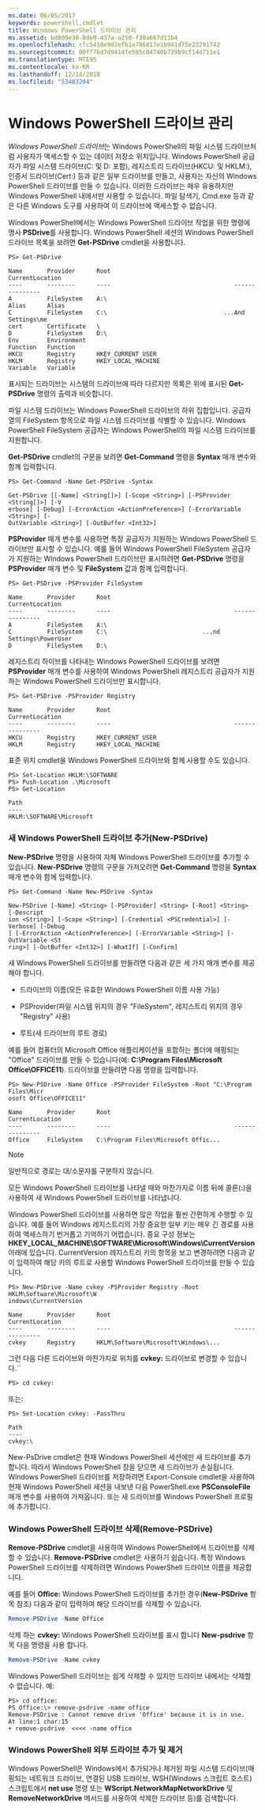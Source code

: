 ```yaml
---
ms.date: 06/05/2017
keywords: powershell,cmdlet
title: Windows PowerShell 드라이브 관리
ms.assetid: bd809e38-8de9-437a-a250-f30a667d11b4
ms.openlocfilehash: cfc5418e9d2efb1a786817e1b941d75e22291742
ms.sourcegitcommit: 00ff76d7d9414fe585c04740b739b9cf14d711e1
ms.translationtype: MTE95
ms.contentlocale: ko-KR
ms.lasthandoff: 12/14/2018
ms.locfileid: "53403204"
---
```

# <a name="managing-windows-powershell-drives"></a>Windows PowerShell 드라이브 관리

*Windows PowerShell 드라이브*는 Windows PowerShell의 파일 시스템 드라이브처럼 사용자가 액세스할 수 있는 데이터 저장소 위치입니다. Windows PowerShell 공급자가 파일 시스템 드라이브(C: 및 D: 포함), 레지스트리 드라이브(HKCU: 및 HKLM:), 인증서 드라이브(Cert:) 등과 같은 일부 드라이브를 만들고, 사용자는 자신의 Windows PowerShell 드라이브를 만들 수 있습니다. 이러한 드라이브는 매우 유용하지만 Windows PowerShell 내에서만 사용할 수 있습니다. 파일 탐색기, Cmd.exe 등과 같은 다른 Windows 도구를 사용하여 이 드라이브에 액세스할 수 없습니다.

Windows PowerShell에서는 Windows PowerShell 드라이브 작업을 위한 명령에 명사 **PSDrive**를 사용합니다. Windows PowerShell 세션의 Windows PowerShell 드라이브 목록을 보려면 **Get-PSDrive** cmdlet을 사용합니다.

```
PS> Get-PSDrive

Name       Provider      Root                                   CurrentLocation
----       --------      ----                                   ---------------
A          FileSystem    A:\
Alias      Alias
C          FileSystem    C:\                                 ...And Settings\me
cert       Certificate   \
D          FileSystem    D:\
Env        Environment
Function   Function
HKCU       Registry      HKEY_CURRENT_USER
HKLM       Registry      HKEY_LOCAL_MACHINE
Variable   Variable
```

표시되는 드라이브는 시스템의 드라이브에 따라 다르지만 목록은 위에 표시된 **Get-PSDrive** 명령의 출력과 비슷합니다.

파일 시스템 드라이브는 Windows PowerShell 드라이브의 하위 집합입니다. 공급자 열의 FileSystem 항목으로 파일 시스템 드라이브를 식별할 수 있습니다. Windows PowerShell FileSystem 공급자는 Windows PowerShell의 파일 시스템 드라이브를 지원합니다.

**Get-PSDrive** cmdlet의 구문을 보려면 **Get-Command** 명령을 **Syntax** 매개 변수와 함께 입력합니다.

```
PS> Get-Command -Name Get-PSDrive -Syntax

Get-PSDrive [[-Name] <String[]>] [-Scope <String>] [-PSProvider <String[]>] [-V
erbose] [-Debug] [-ErrorAction <ActionPreference>] [-ErrorVariable <String>] [-
OutVariable <String>] [-OutBuffer <Int32>]
```

**PSProvider** 매개 변수를 사용하면 특정 공급자가 지원하는 Windows PowerShell 드라이브만 표시할 수 있습니다. 예를 들어 Windows PowerShell FileSystem 공급자가 지원하는 Windows PowerShell 드라이브만 표시하려면 **Get-PSDrive** 명령을 **PSProvider** 매개 변수 및 **FileSystem** 값과 함께 입력합니다.

```
PS> Get-PSDrive -PSProvider FileSystem

Name       Provider      Root                                   CurrentLocation
----       --------      ----                                   ---------------
A          FileSystem    A:\
C          FileSystem    C:\                           ...nd Settings\PowerUser
D          FileSystem    D:\
```

레지스트리 하이브를 나타내는 Windows PowerShell 드라이브를 보려면 **PSProvider** 매개 변수를 사용하여 Windows PowerShell 레지스트리 공급자가 지원하는 Windows PowerShell 드라이브만 표시합니다.

```
PS> Get-PSDrive -PSProvider Registry

Name       Provider      Root                                   CurrentLocation
----       --------      ----                                   ---------------
HKCU       Registry      HKEY_CURRENT_USER
HKLM       Registry      HKEY_LOCAL_MACHINE
```

표준 위치 cmdlet을 Windows PowerShell 드라이브와 함께 사용할 수도 있습니다.

```
PS> Set-Location HKLM:\SOFTWARE
PS> Push-Location .\Microsoft
PS> Get-Location

Path
----
HKLM:\SOFTWARE\Microsoft
```

### <a name="adding-new-windows-powershell-drives-new-psdrive"></a>새 Windows PowerShell 드라이브 추가(New-PSDrive)

**New-PSDrive** 명령을 사용하여 자체 Windows PowerShell 드라이브를 추가할 수 있습니다. **New-PSDrive** 명령의 구문을 가져오려면 **Get-Command** 명령을 **Syntax** 매개 변수와 함께 입력합니다.

```
PS> Get-Command -Name New-PSDrive -Syntax

New-PSDrive [-Name] <String> [-PSProvider] <String> [-Root] <String> [-Descript
ion <String>] [-Scope <String>] [-Credential <PSCredential>] [-Verbose] [-Debug
] [-ErrorAction <ActionPreference>] [-ErrorVariable <String>] [-OutVariable <St
ring>] [-OutBuffer <Int32>] [-WhatIf] [-Confirm]
```

새 Windows PowerShell 드라이브를 만들려면 다음과 같은 세 가지 매개 변수를 제공해야 합니다.

- 드라이브의 이름(모든 유효한 Windows PowerShell 이름 사용 가능)

- PSProvider(파일 시스템 위치의 경우 "FileSystem", 레지스트리 위치의 경우 "Registry" 사용)

- 루트(새 드라이브의 루트 경로)

예를 들어 컴퓨터의 Microsoft Office 애플리케이션을 포함하는 폴더에 매핑되는 "Office" 드라이브를 만들 수 있습니다(예: **C:\\Program Files\\Microsoft Office\\OFFICE11**). 드라이브를 만들려면 다음 명령을 입력합니다.

```
PS> New-PSDrive -Name Office -PSProvider FileSystem -Root "C:\Program Files\Micr
osoft Office\OFFICE11"

Name       Provider      Root                                   CurrentLocation
----       --------      ----                                   ---------------
Office     FileSystem    C:\Program Files\Microsoft Offic...
```

> [!NOTE]
> 일반적으로 경로는 대/소문자를 구분하지 않습니다.

모든 Windows PowerShell 드라이브를 나타낼 때와 마찬가지로 이름 뒤에 콜론(**:**)을 사용하여 새 Windows PowerShell 드라이브를 나타냅니다.

Windows PowerShell 드라이브를 사용하면 많은 작업을 훨씬 간편하게 수행할 수 있습니다. 예를 들어 Windows 레지스트리의 가장 중요한 일부 키는 매우 긴 경로를 사용하여 액세스하기 번거롭고 기억하기 어렵습니다. 중요 구성 정보는 **HKEY_LOCAL_MACHINE\\SOFTWARE\\Microsoft\\Windows\\CurrentVersion** 아래에 있습니다. CurrentVersion 레지스트리 키의 항목을 보고 변경하려면 다음과 같이 입력하여 해당 키의 루트로 사용할 Windows PowerShell 드라이브를 만들 수 있습니다.

```
PS> New-PSDrive -Name cvkey -PSProvider Registry -Root HKLM\Software\Microsoft\W
indows\CurrentVersion

Name       Provider      Root                                   CurrentLocation
----       --------      ----                                   ---------------
cvkey      Registry      HKLM\Software\Microsoft\Windows\...
```

그런 다음 다른 드라이브와 마찬가지로 위치를 **cvkey:** 드라이브로 변경할 수 있습니다.``

`PS> cd cvkey:`

또는:

```
PS> Set-Location cvkey: -PassThru

Path
----
cvkey:\
```

New-PsDrive cmdlet은 현재 Windows PowerShell 세션에만 새 드라이브를 추가합니다. 따라서 Windows PowerShell 창을 닫으면 새 드라이브가 손실됩니다. Windows PowerShell 드라이브를 저장하려면 Export-Console cmdlet을 사용하여 현재 Windows PowerShell 세션을 내보낸 다음 PowerShell.exe **PSConsoleFile** 매개 변수를 사용하여 가져옵니다. 또는 새 드라이브를 Windows PowerShell 프로필에 추가합니다.

### <a name="deleting-windows-powershell-drives-remove-psdrive"></a>Windows PowerShell 드라이브 삭제(Remove-PSDrive)

**Remove-PSDrive** cmdlet을 사용하여 Windows PowerShell에서 드라이브를 삭제할 수 있습니다. **Remove-PSDrive** cmdlet은 사용하기 쉽습니다. 특정 Windows PowerShell 드라이브를 삭제하려면 Windows PowerShell 드라이브 이름을 제공합니다.

예를 들어 **Office:** Windows PowerShell 드라이브를 추가한 경우(**New-PSDrive** 항목 참조) 다음과 같이 입력하여 해당 드라이브를 삭제할 수 있습니다.

```powershell
Remove-PSDrive -Name Office
```

삭제 하는 **cvkey:** Windows PowerShell 드라이브를 표시 합니다 **New-psdrive** 항목 다음 명령을 사용 합니다.

```powershell
Remove-PSDrive -Name cvkey
```

Windows PowerShell 드라이브는 쉽게 삭제할 수 있지만 드라이브 내에서는 삭제할 수 없습니다. 예:

```
PS> cd office:
PS Office:\> remove-psdrive -name office
Remove-PSDrive : Cannot remove drive 'Office' because it is in use.
At line:1 char:15
+ remove-psdrive  <<<< -name office
```

### <a name="adding-and-removing-drives-outside-windows-powershell"></a>Windows PowerShell 외부 드라이브 추가 및 제거

Windows PowerShell은 Windows에서 추가되거나 제거된 파일 시스템 드라이브(매핑되는 네트워크 드라이브, 연결된 USB 드라이브, WSH(Windows 스크립트 호스트) 스크립트에서 **net use** 명령 또는 **WScript.NetworkMapNetworkDrive** 및 **RemoveNetworkDrive** 메서드를 사용하여 삭제한 드라이브 등)를 검색합니다.